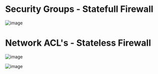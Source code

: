 # Security Groups - Statefull Firewall


![image](https://github.com/user-attachments/assets/7f056aa6-01cf-4e30-853f-be9f6442b1f8)


# Network ACL's - Stateless Firewall

![image](https://github.com/user-attachments/assets/5a1ca993-777b-48c0-8fe0-e3e33577aed4)


![image](https://github.com/user-attachments/assets/c1ec1fd3-66f8-4ec2-959e-5b4f5e382468)



